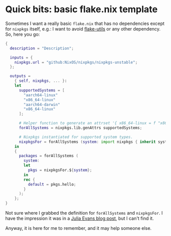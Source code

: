 # Quick bits: basic flake.nix template

Sometimes I want a really basic `flake.nix` that has no dependencies except for
`nixpkgs` itself, e.g.: I want to avoid
[flake-utils](https://github.com/numtide/flake-utils) or any other dependency.
So, here you go:

```nix
{
  description = "Description";

  inputs = {
    nixpkgs.url = "github:NixOS/nixpkgs/nixpkgs-unstable";
  };

  outputs =
    { self, nixpkgs, ... }:
    let
      supportedSystems = [
        "aarch64-linux"
        "x86_64-linux"
        "aarch64-darwin"
        "x86_64-linux"
      ];

      # Helper function to generate an attrset '{ x86_64-linux = f "x86_64-linux"; ... }'.
      forAllSystems = nixpkgs.lib.genAttrs supportedSystems;

      # Nixpkgs instantiated for supported system types.
      nixpkgsFor = forAllSystems (system: import nixpkgs { inherit system; });
    in
    {
      packages = forAllSystems (
        system:
        let
          pkgs = nixpkgsFor.${system};
        in
        rec {
          default = pkgs.hello;
        }
      );
    };
}
```

Not sure where I grabbed the definition for `forAllSystems` and `nixpkgsFor`. I
have the impression it was in a [Julia Evans blog post](https://jvns.ca/), but
I can't find it.

Anyway, it is here for me to remember, and it may help someone else.
